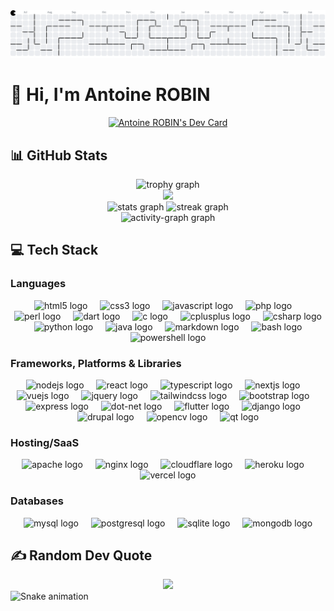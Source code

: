 <picture>
  <source media="(prefers-color-scheme: dark)"
    srcset="https://raw.githubusercontent.com/Atineon/Atineon/output/pacman-contribution-graph-dark.svg">
  <source media="(prefers-color-scheme: light)"
    srcset="https://raw.githubusercontent.com/Atineon/Atineon/output/pacman-contribution-graph.svg">
  <img alt="pacman contribution graph"
    src="https://raw.githubusercontent.com/Atineon/Atineon/output/pacman-contribution-graph.svg">
</picture>

<h1>👋 Hi, I'm Antoine ROBIN</h1>
<div align=center>
  <a href="https://app.daily.dev/atineon">
    <img src="https://api.daily.dev/devcards/v2/r2C7crwCKGnhOxj3jf2Nd.png?type=default&r=sic" width="356"
      alt="Antoine ROBIN's Dev Card" />
  </a>
</div>

<h2>📊 GitHub Stats</h2>
<div align="center">
  <img
    src="https://github-profile-trophy.vercel.app?username=Atineon&theme=discord&column=-1&row=1&margin-w=8&margin-h=8&no-bg=false&no-frame=true&order=4"
    height="150" alt="trophy graph" />
  <br>
  <img
    src="https://github-contributor-stats.vercel.app/api?username=Atineon&limit=5&theme=cobalt2&hide_border=true&combine_all_yearly_contributions=true" />
  <br>
  <img
    src="https://github-readme-stats.vercel.app/api?username=Atineon&hide_title=false&hide_rank=false&show_icons=true&include_all_commits=true&count_private=true&disable_animations=false&theme=cobalt2&locale=en&hide_border=true&order=1"
    height="150" alt="stats graph" />
  <img
    src="https://streak-stats.demolab.com?user=Atineon&locale=en&mode=weekly&theme=cobalt2&hide_border=true&border_radius=5&order=3"
    height="150" alt="streak graph" />
  <br>
  <img
    src="https://github-readme-activity-graph.vercel.app/graph?username=Atineon&radius=16&theme=cobalt&area=true&order=5&hide_border=true"
    height="300" alt="activity-graph graph" />
</div>

<h2>💻 Tech Stack</h2>
<h3>Languages</h3>
<div align="center">
  <img src="https://skillicons.dev/icons?i=html" height="40" alt="html5 logo" />
  <img width="12" />
  <img src="https://skillicons.dev/icons?i=css" height="40" alt="css3 logo" />
  <img width="12" />
  <img src="https://skillicons.dev/icons?i=js" height="40" alt="javascript logo" />
  <img width="12" />
  <img src="https://skillicons.dev/icons?i=php" height="40" alt="php logo" />
  <img width="12" />
  <img src="https://skillicons.dev/icons?i=perl" height="40" alt="perl logo" />
  <img width="12" />
  <img src="https://skillicons.dev/icons?i=dart" height="40" alt="dart logo" />
  <img width="12" />
  <img src="https://skillicons.dev/icons?i=c" height="40" alt="c logo" />
  <img width="12" />
  <img src="https://skillicons.dev/icons?i=cpp" height="40" alt="cplusplus logo" />
  <img width="12" />
  <img src="https://skillicons.dev/icons?i=cs" height="40" alt="csharp logo" />
  <img width="12" />
  <img src="https://skillicons.dev/icons?i=py" height="40" alt="python logo" />
  <img width="12" />
  <img src="https://skillicons.dev/icons?i=java" height="40" alt="java logo" />
  <img width="12" />
  <img src="https://skillicons.dev/icons?i=md" height="40" alt="markdown logo" />
  <img width="12" />
  <img src="https://skillicons.dev/icons?i=bash" height="40" alt="bash logo" />
  <img width="12" />
  <img src="https://skillicons.dev/icons?i=powershell" height="40" alt="powershell logo" />
</div>

<h3>Frameworks, Platforms & Libraries</h3>
<div align="center">
  <img src="https://skillicons.dev/icons?i=nodejs" height="40" alt="nodejs logo" />
  <img width="12" />
  <img src="https://skillicons.dev/icons?i=react" height="40" alt="react logo" />
  <img width="12" />
  <img src="https://skillicons.dev/icons?i=ts" height="40" alt="typescript logo" />
  <img width="12" />
  <img src="https://skillicons.dev/icons?i=nextjs" height="40" alt="nextjs logo" />
  <img width="12" />
  <img src="https://skillicons.dev/icons?i=vue" height="40" alt="vuejs logo" />
  <img width="12" />
  <img src="https://skillicons.dev/icons?i=jquery" height="40" alt="jquery logo" />
  <img width="12" />
  <img src="https://skillicons.dev/icons?i=tailwind" height="40" alt="tailwindcss logo" />
  <img width="12" />
  <img src="https://skillicons.dev/icons?i=bootstrap" height="40" alt="bootstrap logo" />
  <img width="12" />
  <img src="https://skillicons.dev/icons?i=express" height="40" alt="express logo" />
  <img width="12" />
  <img src="https://skillicons.dev/icons?i=dotnet" height="40" alt="dot-net logo" />
  <img width="12" />
  <img src="https://skillicons.dev/icons?i=flutter" height="40" alt="flutter logo" />
  <img width="12" />
  <img src="https://skillicons.dev/icons?i=django" height="40" alt="django logo" />
  <img width="12" />
  <img src="https://cdn.simpleicons.org/drupal/0678BE" height="40" alt="drupal logo" />
  <img width="12" />
  <img src="https://cdn.simpleicons.org/opencv/5C3EE8" height="40" alt="opencv logo" />
  <img width="12" />
  <img src="https://skillicons.dev/icons?i=qt" height="40" alt="qt logo" />
</div>

<h3>Hosting/SaaS</h3>
<div align="center">
  <img src="https://cdn.simpleicons.org/apache/D22128" height="40" alt="apache logo" />
  <img width="12" />
  <img src="https://skillicons.dev/icons?i=nginx" height="40" alt="nginx logo" />
  <img width="12" />
  <img src="https://skillicons.dev/icons?i=cloudflare" height="40" alt="cloudflare logo" />
  <img width="12" />
  <img src="https://skillicons.dev/icons?i=heroku" height="40" alt="heroku logo" />
  <img width="12" />
  <img src="https://skillicons.dev/icons?i=vercel" height="40" alt="vercel logo" />
</div>

<h3>Databases</h3>
<div align="center">
  <img src="https://skillicons.dev/icons?i=mysql" height="40" alt="mysql logo" />
  <img width="12" />
  <img src="https://skillicons.dev/icons?i=postgres" height="40" alt="postgresql logo" />
  <img width="12" />
  <img src="https://skillicons.dev/icons?i=sqlite" height="40" alt="sqlite logo" />
  <img width="12" />
  <img src="https://skillicons.dev/icons?i=mongodb" height="40" alt="mongodb logo" />
</div>

<h2>✍️ Random Dev Quote</h2>
<div align="center">
  <img src="https://quotes-github-readme.vercel.app/api?type=horizontal&theme=radical" />
</div>

<img src="https://raw.githubusercontent.com/Atineon/Atineon/output/snake.svg" alt="Snake animation" />